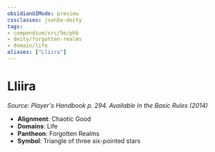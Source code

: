 ```yaml
---
obsidianUIMode: preview
cssclasses: json5e-deity
tags:
- compendium/src/5e/phb
- deity/forgotten-realms
- domain/life
aliases: ["Lliira"]
---
```

# Lliira
*Source: Player's Handbook p. 294. Available in the Basic Rules (2014)* 

- **Alignment**: Chaotic Good
- **Domains**: Life
- **Pantheon**: Forgotten Realms
- **Symbol**: Triangle of three six-pointed stars